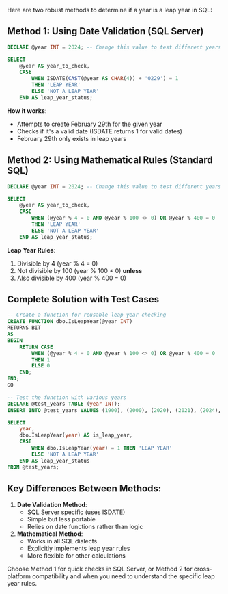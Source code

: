 Here are two robust methods to determine if a year is a leap year in SQL:

## Method 1: Using Date Validation (SQL Server)

```SQL
DECLARE @year INT = 2024; -- Change this value to test different years

SELECT
    @year AS year_to_check,
    CASE
        WHEN ISDATE(CAST(@year AS CHAR(4)) + '0229') = 1
        THEN 'LEAP YEAR'
        ELSE 'NOT A LEAP YEAR'
    END AS leap_year_status;
```

**How it works**:

- Attempts to create February 29th for the given year
- Checks if it's a valid date (ISDATE returns 1 for valid dates)
- February 29th only exists in leap years

## Method 2: Using Mathematical Rules (Standard SQL)

```SQL
DECLARE @year INT = 2024; -- Change this value to test different years

SELECT
    @year AS year_to_check,
    CASE
        WHEN (@year % 4 = 0 AND @year % 100 <> 0) OR @year % 400 = 0
        THEN 'LEAP YEAR'
        ELSE 'NOT A LEAP YEAR'
    END AS leap_year_status;
```

**Leap Year Rules**:

1. Divisible by 4 (year % 4 = 0)
2. Not divisible by 100 (year % 100 ≠ 0) **unless**
3. Also divisible by 400 (year % 400 = 0)

## Complete Solution with Test Cases

```SQL
-- Create a function for reusable leap year checking
CREATE FUNCTION dbo.IsLeapYear(@year INT)
RETURNS BIT
AS
BEGIN
    RETURN CASE
        WHEN (@year % 4 = 0 AND @year % 100 <> 0) OR @year % 400 = 0
        THEN 1
        ELSE 0
    END;
END;
GO

-- Test the function with various years
DECLARE @test_years TABLE (year INT);
INSERT INTO @test_years VALUES (1900), (2000), (2020), (2021), (2024), (2100);

SELECT
    year,
    dbo.IsLeapYear(year) AS is_leap_year,
    CASE
        WHEN dbo.IsLeapYear(year) = 1 THEN 'LEAP YEAR'
        ELSE 'NOT A LEAP YEAR'
    END AS leap_year_status
FROM @test_years;
```

## Key Differences Between Methods:

1. **Date Validation Method**:
    - SQL Server specific (uses ISDATE)
    - Simple but less portable
    - Relies on date functions rather than logic
2. **Mathematical Method**:
    - Works in all SQL dialects
    - Explicitly implements leap year rules
    - More flexible for other calculations

Choose Method 1 for quick checks in SQL Server, or Method 2 for cross-platform compatibility and when you need to understand the specific leap year rules.
